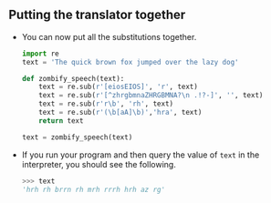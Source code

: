 ## Putting the translator together

- You can now put all the substitutions together.

    ```python
    import re
    text = 'The quick brown fox jumped over the lazy dog'

    def zombify_speech(text):
        text = re.sub(r'[eiosEIOS]', 'r', text)
        text = re.sub(r'[^zhrgbmnaZHRGBMNA?\n .!?-]', '', text)
        text = re.sub(r'r\b', 'rh', text)
        text = re.sub(r'(\b[aA]\b)','hra', text)
        return text

    text = zombify_speech(text)
    ```
- If you run your program and then query the value of `text` in the interpreter, you should see the following.

    ```python
    >>> text
    'hrh rh brrn rh mrh rrrh hrh az rg'
    ```
